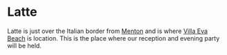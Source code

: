 # Latte

Latte is just over the Italian border from [Menton](/en/menton) and is where [Villa Eva Beach](/en/villa-eva-beach) is location. This is the place where our reception and evening party will be held.

<google-map name="latte-map" width=640 height="480" float-center></google-map>
